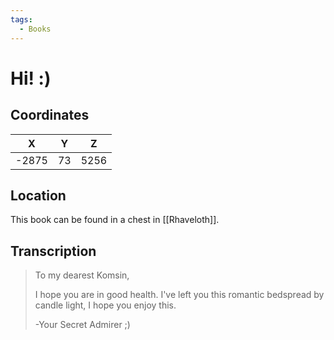 ```yaml
---
tags:
  - Books
---
```


# Hi! :)

## Coordinates
| **X** | **Y** | **Z** |
| :---: | :---: | :---: |
| -2875 |  73   | 5256  |

## Location
This book can be found in a chest in [[Rhaveloth]].

## Transcription
> To my dearest Komsin,
>
> I hope you are in good health. I've left you this romantic bedspread by candle light, I hope you enjoy this.
>
> -Your Secret Admirer ;)
